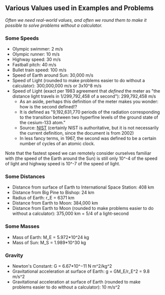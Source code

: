 ## Various Values used in Examples and Problems

*Often we need real-world values, and often we round them to make it possible to solve problems without a calculator.*

### Some Speeds

* Olympic swimmer: 2 m/s
* Olympic runner: 10 m/s
* Highway speed: 30 m/s
* Fastball pitch: 40 m/s
* Bullet train speed: 100 m/s
* Speed of Earth around Sun: 30,000 m/s
* Speed of Light (rounded to make problems easier to do without a calculator): 300,000,000 m/s or 3x10^8 m/s
* Speed of Light (exact per 1983 agreement that *defined* the meter as "the distance light travels in 1/299,792,458 of a second"): 299,792,458 m/s
  * As an aside, perhaps this definition of the meter makes you wonder: how is the second defined!?
  * It is defined as "9,192,631,770 periods of the radiation corresponding to the transition between two hyperfine levels of the ground state of the cesium-133 atom."
  * Source: [NIST](https://tf.nist.gov/general/pdf/1498.pdf) (certainly NIST is authoritative, but it is not necessarily the current definition, since the document is from 2002)
  * In less fancy terms, in 1967, the second was defined to be a certain number of cycles of an atomic clock.

Note that the fastest speed we can remotely consider ourselves familiar with (the speed of the Earth around the Sun) is still only 10^-4 of the speed of light and highway speed is 10^-7 of the speed of light.

### Some Distances

* Distance from surface of Earth to International Space Station: 408 km
* Distance from Big Pine to Bishop: 24 km
* Radius of Earth: r\_E = 6371 km
* Distance from Earth to Moon: 384,000 km
* Distance from Earth to Moon (rounded to make problems easier to do without a calculator): 375,000 km = 5/4 of a light-second

### Some Masses

* Mass of Earth: M\_E = 5.972*10^24 kg
* Mass of Sun: M\_S = 1.989*10^30 kg

### Gravity

* Newton's Constant: G = 6.67*10^−11 N m^2/kg^2
* Gravitational acceleration at surface of Earth: g = GM\_E/r\_E^2 = 9.8 m/s^2
* Gravitational acceleration at surface of Earth (rounded to make problems easier to do without a calculator): 10 m/s^2

